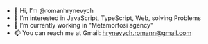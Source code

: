 - 👋 Hi, I’m @romanhrynevych
- 👀 I’m interested in JavaScript, TypeScript, Web, solving Problems
- 🌱 I’m currently working in "Metamorfosi agency"
- 📫 You can reach me at Gmail: hrynevych.romann@gmail.com


